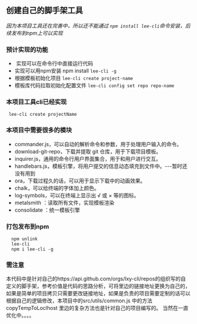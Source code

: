 ## 创建自己的脚手架工具

_因为本项目工具还在完善中，所以还不能通过 `npm install lee-cli`命令安装，后续发布到npm上可以实现_

### 预计实现的功能
+  实现可以在命令行中直接运行代码 
+ 实现可以用npm安装 npm install `lee-cli -g`
+ 根据模板初始化项目 `lee-cli create project-name`
+ 模板库代码拉取初始化配置文件 `lee-cli config set repo repo-name`


### 本项目工具cli已经实现

```
 lee-cli create projectName
```

### 本项目中需要很多的模块

+ commander.js，可以自动的解析命令和参数，用于处理用户输入的命令。
+ download-git-repo，下载并提取 git 仓库，用于下载项目模板。
+ inquirer.js，通用的命令行用户界面集合，用于和用户进行交互。
+ handlebars.js，模板引擎，将用户提交的信息动态填充到文件中。---暂时还没有用到
+ ora，下载过程久的话，可以用于显示下载中的动画效果。
+ chalk，可以给终端的字体加上颜色。
+ log-symbols，可以在终端上显示出 √ 或 × 等的图标。
+ metalsmith ：读取所有文件，实现模板渲染
+ consolidate ：统一模板引擎


### 打包发布到npm
```
  npm unlink
  lee-cli
  npm i lee-cli -g
```

### 需注意

本代码中是针对自己的https://api.github.com/orgs/lxy-cli/repos的组织写的自定义的脚手架，参考价值是代码的思路分析，可将里边的链接地址更换为自己的，如果是简单的项目拷贝只需要更改链接地址，如果是负责的项目需要定制的话可以根据自己的逻辑修改，本项目中的src/utils/common.js 中的方法 copyTempToLoclhost 里边的复杂方法也是针对自己的项目编写的。
当然在一直优化中。。。。